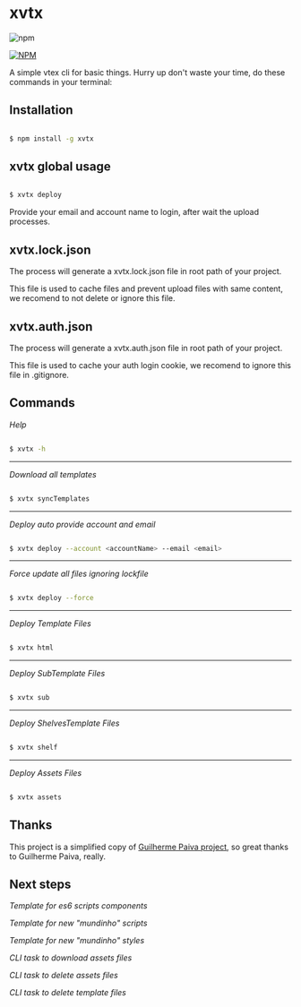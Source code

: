 # xvtx

![npm](https://img.shields.io/npm/dt/xvtx.svg)

[![NPM](https://nodei.co/npm/xvtx.png)](https://nodei.co/npm/xvtx/)

A simple vtex cli for basic things.
Hurry up don't waste your time, do these commands in your terminal:


## Installation

```bash

$ npm install -g xvtx

```

## xvtx global usage

```bash

$ xvtx deploy

```

Provide your email and account name to login, after wait the upload processes.

## xvtx.lock.json

The process will generate a xvtx.lock.json file in root path of your project.

This file is used to cache files and prevent upload files with same content, we recomend to not delete or ignore this file.

## xvtx.auth.json

The process will generate a xvtx.auth.json file in root path of your project.

This file is used to cache your auth login cookie, we recomend to ignore this file in .gitignore.


## Commands

*Help*

```bash

$ xvtx -h

```
___

*Download all templates*

```bash

$ xvtx syncTemplates

```
___

*Deploy auto provide account and email*

```bash

$ xvtx deploy --account <accountName> --email <email>

```
___
*Force update all files ignoring lockfile*

```bash

$ xvtx deploy --force

```
___
*Deploy Template Files*

```bash

$ xvtx html

```
___
*Deploy SubTemplate Files*

```bash

$ xvtx sub

```
___
*Deploy ShelvesTemplate Files*

```bash

$ xvtx shelf

```
___
*Deploy Assets Files*

```bash

$ xvtx assets

```

## Thanks
This project is a simplified copy of [Guilherme Paiva project], so great thanks to Guilherme Paiva, really.


## Next steps
*Template for es6 scripts components*

*Template for new "mundinho" scripts*

*Template for new "mundinho" styles*

*CLI task to download assets files*

*CLI task to delete assets files*

*CLI task to delete template files*


[Guilherme Paiva project]: https://github.com/gfpaiva/jussitb

